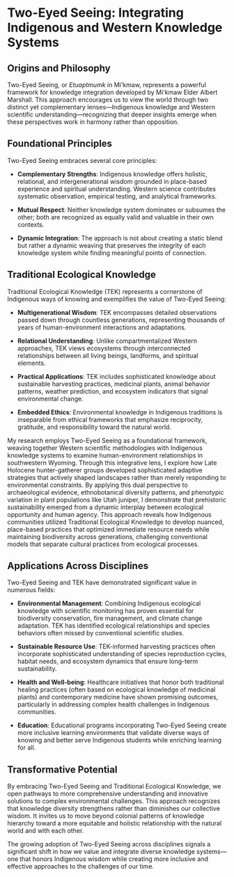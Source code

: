 # Two-Eyed Seeing: Integrating Indigenous and Western Knowledge Systems

## Origins and Philosophy

Two-Eyed Seeing, or *Etuaptmumk* in Mi'kmaw, represents a powerful framework for knowledge integration developed by Mi'kmaw Elder Albert Marshall. This approach encourages us to view the world through two distinct yet complementary lenses—Indigenous knowledge and Western scientific understanding—recognizing that deeper insights emerge when these perspectives work in harmony rather than opposition.

## Foundational Principles

Two-Eyed Seeing embraces several core principles:

- **Complementary Strengths**: Indigenous knowledge offers holistic, relational, and intergenerational wisdom grounded in place-based experience and spiritual understanding. Western science contributes systematic observation, empirical testing, and analytical frameworks.

- **Mutual Respect**: Neither knowledge system dominates or subsumes the other; both are recognized as equally valid and valuable in their own contexts.

- **Dynamic Integration**: The approach is not about creating a static blend but rather a dynamic weaving that preserves the integrity of each knowledge system while finding meaningful points of connection.

## Traditional Ecological Knowledge

Traditional Ecological Knowledge (TEK) represents a cornerstone of Indigenous ways of knowing and exemplifies the value of Two-Eyed Seeing:

- **Multigenerational Wisdom**: TEK encompasses detailed observations passed down through countless generations, representing thousands of years of human-environment interactions and adaptations.

- **Relational Understanding**: Unlike compartmentalized Western approaches, TEK views ecosystems through interconnected relationships between all living beings, landforms, and spiritual elements.

- **Practical Applications**: TEK includes sophisticated knowledge about sustainable harvesting practices, medicinal plants, animal behavior patterns, weather prediction, and ecosystem indicators that signal environmental change.

- **Embedded Ethics**: Environmental knowledge in Indigenous traditions is inseparable from ethical frameworks that emphasize reciprocity, gratitude, and responsibility toward the natural world.

My research employs Two-Eyed Seeing as a foundational framework, weaving together Western scientific methodologies with Indigenous knowledge systems to examine human-environment relationships in southwestern Wyoming. Through this integrative lens, I explore how Late Holocene hunter-gatherer groups developed sophisticated adaptive strategies that actively shaped landscapes rather than merely responding to environmental constraints. By applying this dual perspective to archaeological evidence, ethnobotanical diversity patterns, and phenotypic variation in plant populations like Utah juniper, I demonstrate that prehistoric sustainability emerged from a dynamic interplay between ecological opportunity and human agency. This approach reveals how Indigenous communities utilized Traditional Ecological Knowledge to develop nuanced, place-based practices that optimized immediate resource needs while maintaining biodiversity across generations, challenging conventional models that separate cultural practices from ecological processes.

## Applications Across Disciplines

Two-Eyed Seeing and TEK have demonstrated significant value in numerous fields:

- **Environmental Management**: Combining Indigenous ecological knowledge with scientific monitoring has proven essential for biodiversity conservation, fire management, and climate change adaptation. TEK has identified ecological relationships and species behaviors often missed by conventional scientific studies.

- **Sustainable Resource Use**: TEK-informed harvesting practices often incorporate sophisticated understanding of species reproduction cycles, habitat needs, and ecosystem dynamics that ensure long-term sustainability.

- **Health and Well-being**: Healthcare initiatives that honor both traditional healing practices (often based on ecological knowledge of medicinal plants) and contemporary medicine have shown promising outcomes, particularly in addressing complex health challenges in Indigenous communities.

- **Education**: Educational programs incorporating Two-Eyed Seeing create more inclusive learning environments that validate diverse ways of knowing and better serve Indigenous students while enriching learning for all.

## Transformative Potential

By embracing Two-Eyed Seeing and Traditional Ecological Knowledge, we open pathways to more comprehensive understanding and innovative solutions to complex environmental challenges. This approach recognizes that knowledge diversity strengthens rather than diminishes our collective wisdom. It invites us to move beyond colonial patterns of knowledge hierarchy toward a more equitable and holistic relationship with the natural world and with each other.

The growing adoption of Two-Eyed Seeing across disciplines signals a significant shift in how we value and integrate diverse knowledge systems—one that honors Indigenous wisdom while creating more inclusive and effective approaches to the challenges of our time.
